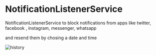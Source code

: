 # NotificationListenerService

NotificationListenerService to block notifications from apps like twitter, facebook , instagram, messenger, whatsapp 

and resend them by chosing a date and time 


![history](https://user-images.githubusercontent.com/11949031/70857052-f2d23e00-1eb5-11ea-96de-0e119bed8468.jpg)

